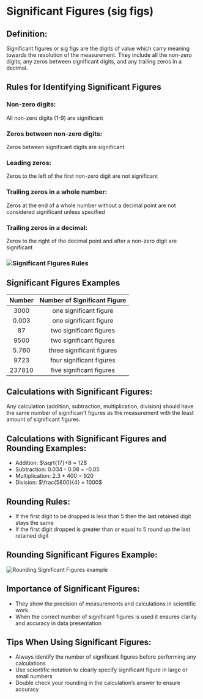 # Significant Figures (sig figs)

## Definition: 
Significant figures or sig figs are the digits of value which carry meaning towards the resolution of the measurement. They include all the non-zero digits, any zeros between significant digits, and any trailing zeros in a decimal. 

## Rules for Identifying Significant Figures

### Non-zero digits:
All non-zero digits (1-9) are significant 

### Zeros between non-zero digits:
Zeros between significant digits are significant 

### Leading zeros:
Zeros to the left of the first non-zero digit are not significant

### Trailing zeros in a whole number:
Zeros at the end of a whole number without a decimal point are not considered significant unless specified 

### Trailing zeros in a decimal:
Zeros to the right of the decimal point and after a non-zero digit are significant

### ![Significant Figures Rules](https://passyworldofmathematics.com/Images/pwmImagesFive/SignificantFiguresTwo550x442JPG.jpg)

## Significant Figures Examples

| Number   | Number of Significant Figure   |
| :-----:  | :---------------------------:  |
| 3000     | one significant figure         |
| 0.003    | one significant figure         |
| 87       | two significant figures        |
| 9500     | two significant figures        |
| 5.760    | three significant figures      |
| 9723     | four significant figures       |
| 237810   | five significant figures       |

## Calculations with Significant Figures:

Any calculation (addition, subtraction, multiplication, division) should have the same number of significan't figures as the measurement with the least amount of significant figures. 

## Calculations with Significant Figures and Rounding Examples:
- Addition: $\sqrt{17}+8 = 12\$
- Subtraction: 0.034 - 0.08 = -0.05
- Multiplication: 2.3 * 400 = 920
- Division: $\frac{5800}{4} = 1000\$  

## Rounding Rules:
* If the first digit to be dropped is less than 5 then the last retained digit stays the same
* If the first digit dropped is greater than or equal to 5 round up the last retained digit

## Rounding Significant Figures Example:
![Rounding Significant Figures example](https://study.com/cimages/multimages/16/rounding_numbers_example.png)

## Importance of Significant Figures:

- They show the precision of measurements and calculations in scientific work
- When the correct number of significant figures is used it ensures clarity and accuracy in data presentation 

## Tips When Using Significant Figures:

- Always identify the number of significant figures before performing any calculations
- Use scientific notation to clearly specify significant figure in large or small numbers
- Double check your rounding in the calculation’s answer to ensure accuracy 
